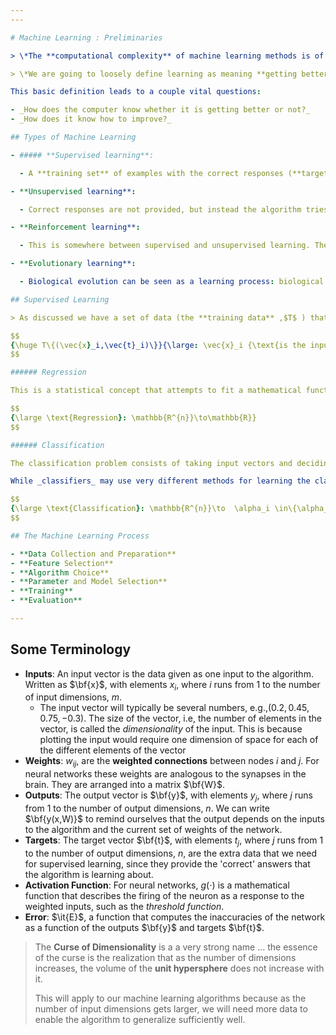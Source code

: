 ```yaml
---
---

# Machine Learning : Preliminaries

> \*The **computational complexity** of machine learning methods is of interest to the computer scientist since what is produced are **algorithms**. Looking to apply these methods to very large datasets, algorithms with high-degree polynomial complexity in the size of the dataset (or worse) become problematic. We will be concerned with two forms of complexity: **complexity of training** and **complexity of the models application\***

> \*We are going to loosely define learning as meaning **getting better at some task through practice\***

This basic definition leads to a couple vital questions:

- _How does the computer know whether it is getting better or not?_
- _How does it know how to improve?_

## Types of Machine Learning

- ##### **Supervised learning**:

  - A **training set** of examples with the correct responses (**targets**) is provided and, based on this training set, the algorithm **generalizes** to respond correctly to all possible inputs. This is also called learning from **exemplars**.

- **Unsupervised learning**:

  - Correct responses are not provided, but instead the algorithm tries to identify similarities between the inputs so that inputs that have something in common are **categorized** together. The statistical approach to unsupervised learning is known as **density estimation**.

- **Reinforcement learning**:

  - This is somewhere between supervised and unsupervised learning. The algorithm gets told when the answer is wrong, but does not get told how to correct it. It has to explore and try out different possibilities until it works out how to get the answer right. Reinforcement learning is sometimes called learning with a **critic** because of this monitor that scores the answer, but does not suggest improvements.

- **Evolutionary learning**:

  - Biological evolution can be seen as a learning process: biological organisms adapt to improve their survival rates and chance of having offspring in their environment. We'll look at how we can model this in a computer, using an idea of **fitness**, which corresponds to a score for how good the current solution is.

## Supervised Learning

> As discussed we have a set of data (the **training data** ,$T$ ) that consists of a set of **input** data that has **target** data, which is the answer that the algorithm should produce.

$$
{\huge T\{(\vec{x}_i,\vec{t}_i)\}}{\large: \vec{x}_i {\text{is the input, } \vec{t}_i{\text{is the target}}}}
$$

###### Regression

This is a statistical concept that attempts to fit a mathematical function describing a curve, so that the curve passes as close as possible to all the data points. This generally becomes a problem of **function approximation** or **interpolation** (i.e,. working out the values between values that we know).

$$
{\large \text{Regression}: \mathbb{R^{n}}\to\mathbb{R}}
$$

###### Classification

The classification problem consists of taking input vectors and deciding which of $\mathcal{N}$ classes they belong to, based on training from **exemplars** of each class. The key concept of classification is that it is **discrete** -- each example belongs to precisely one class, and the set of classes covers the whole possible output space.

While _classifiers_ may use very different methods for learning the class mapping, in essence they all aim to do the same thing: find **decision boundaries** that can be used to separate out the different classes.

$$
{\large \text{Classification}: \mathbb{R^{n}}\to  \alpha_i \in\{\alpha_1,\alpha_2,\alpha_3... \alpha_{\mathcal{N}}\} }
$$

## The Machine Learning Process

- **Data Collection and Preparation**
- **Feature Selection**
- **Algorithm Choice**
- **Parameter and Model Selection**
- **Training**
- **Evaluation**

---
```


## Some Terminology

- **Inputs**: An input vector is the data given as one input to the algorithm. Written as $\bf{x}$, with elements $x_i$, where $i$ runs from $1$ to the number of input dimensions, $m$.
  - The input vector will typically be several numbers, $\text{e.g.,} (0.2,0.45,0.75,-0.3)$. The size of the vector, i.e, the number of elements in the vector, is called the _dimensionality_ of the input. This is because plotting the input would require one dimension of space for each of the different elements of the vector
- **Weights**: $w_{ij}$, are the **weighted connections** between nodes $i$ and $j$. For neural networks these weights are analogous to the synapses in the brain. They are arranged into a matrix $\bf{W}$.
- **Outputs**: The output vector is $\bf{y}$, with elements $y_j$, where $j$ runs from $1$ to the number of output dimensions, $n$. We can write $\bf{y(x,W)}$ to remind ourselves that the output depends on the inputs to the algorithm and the current set of weights of the network.
- **Targets**: The target vector $\bf{t}$, with elements $t_j$, where $j$ runs from $1$ to the number of output dimensions, $n$, are the extra data that we need for supervised learning, since they provide the 'correct' answers that the algorithm is learning about.
- **Activation Function**: For neural networks, $g(\cdot)$ is a mathematical function that describes the firing of the neuron as a response to the weighted inputs, such as the _threshold function_.
- **Error**: $\it{E}$, a function that computes the inaccuracies of the network as a function of the outputs $\bf{y}$ and targets $\bf{t}$.

> The **Curse of Dimensionality** is a a very strong name ... the essence of the curse is the realization that as the number of dimensions increases, the volume of the **unit hypersphere** does not increase with it.
>
> This will apply to our machine learning algorithms because as the number of input dimensions gets larger, we will need more data to enable the algorithm to generalize sufficiently well.
